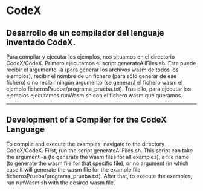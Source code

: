 # CodeX
## Desarrollo de un compilador del lenguaje inventado CodeX.
Para compilar y ejecutar los ejemplos, nos situamos en el directorio CodeX/CodeX. Primero ejecutamos el script generateAllFiles.sh. Este puede recibir el argumento -a (para generar los archivos wasm de todos los ejemplos), recibir el nombre de un fichero (para sólo generar de ese fichero) o no recibir ningún argumento (se generará el fichero wasm el ejemplo ficherosPrueba/programa_prueba.txt). Tras ello, para ejecutar los ejemplos ejecutamos runWasm.sh con el fichero wasm que queramos.

---------------------------------------------

## Development of a Compiler for the CodeX Language
To compile and execute the examples, navigate to the directory CodeX/CodeX. First, run the script generateAllFiles.sh. This script can take the argument -a (to generate the wasm files for all examples), a file name (to generate the wasm file for that specific file), or no argument (in which case it will generate the wasm file for the example file ficherosPrueba/programa_prueba.txt). After that, to execute the examples, run runWasm.sh with the desired wasm file.
